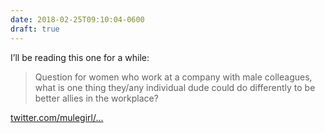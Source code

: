 ```yaml
---
date: 2018-02-25T09:10:04-0600
draft: true
---
```




I’ll be reading this one for a while:

> Question for women who work at a company with male colleagues, what is one thing they/any individual dude could do differently to be better allies in the workplace?

[twitter.com/mulegirl/…](https://twitter.com/mulegirl/status/965258798272167937)



